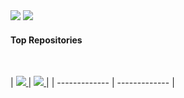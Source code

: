 <picture> 
  <source
    srcset="https://github-readme-stats-52blue.vercel.app/api?username=nguyenthanh-01&show_icons=true&theme=tokyonight&bg_color=00000000&hide_border=true"
    media="(prefers-color-scheme: dark)"
  />
  <source
    srcset="https://github-readme-stats-52blue.vercel.app/api?username=nguyenthanh-01&show_icons=true&theme=transparent&hide_border=true"
    media="(prefers-color-scheme: light), (prefers-color-scheme: no-preference)"
  />
  <img src="https://github-readme-stats-52blue.vercel.app/api?username=nguyenthanh-01&show_icons=true" />
</picture>
</a>

<picture>
  <source
    srcset="https://github-readme-stats-52blue.vercel.app/api/top-langs/?username=nguyenthanh-01&layout=compact&theme=tokyonight&bg_color=00000000&hide_border=true"
    media="(prefers-color-scheme: dark)"
  />
  <source
    srcset="https://github-readme-stats-52blue.vercel.app/api/top-langs/?username=nguyenthanh-01&layout=compact&theme=transparent&hide_border=true"
    media="(prefers-color-scheme: light), (prefers-color-scheme: no-preference)"
  />
  <img src="https://github-readme-stats-52blue.vercel.app/api/top-langs/?username=nguyenthanh-01&layout=compact" />
</picture>
</a>

#### Top Repositories
<br />

|
<a href="https://github.com/nguyenthanh-01/code">
<picture>
  <source
    srcset="https://github-readme-stats-52blue.vercel.app/api/pin/?username=nguyenthanh-01&repo=code&theme=tokyonight&bg_color=00000000&hide_border=false"
    media="(prefers-color-scheme: dark)"
  />
  <source
    srcset="https://github-readme-stats-52blue.vercel.app/api/pin/?username=nguyenthanh-01&repo=code&theme=transparent&hide_border=false"
    media="(prefers-color-scheme: light), (prefers-color-scheme: no-preference)"
  />
  <img src="https://github-readme-stats-52blue.vercel.app/api/pin/?username=nguyenthanh-01&repo=code" />
</picture>
</a>
|
<a href="https://github.com/nguyenthanh-01/rust">
<picture>
  <source
    srcset="https://github-readme-stats-52blue.vercel.app/api/pin/?username=nguyenthanh-01&repo=rust&theme=tokyonight&bg_color=00000000&hide_border=false"
    media="(prefers-color-scheme: dark)"
  />
  <source
    srcset="https://github-readme-stats-52blue.vercel.app/api/pin/?username=nguyenthanh-01&repo=rust&theme=transparent&hide_border=false"
    media="(prefers-color-scheme: light), (prefers-color-scheme: no-preference)"
  />
  <img src="https://github-readme-stats-52blue.vercel.app/api/pin/?username=nguyenthanh-01&repo=rust" />
</picture>
</a>
|
| ------------- | ------------- |

